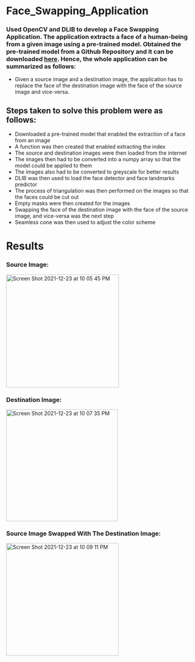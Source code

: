 # Face_Swapping_Application
### Used OpenCV and DLIB to develop a Face Swapping Application. The application extracts a face of a human-being from a given image using a pre-trained model. Obtained the pre-trained model from a Github Repository and it can be downloaded [here](https://github.com/tzutalin/dlib-android/raw/master/data/shape_predictor_68_face_landmarks.dat). Hence, the whole application can be summarized as follows:
- Given a source image and a destination image, the application has to replace the face of the destination image with the face of the source image and vice-versa.
## Steps taken to solve this problem were as follows:
- Downloaded a pre-trained model that enabled the extraction of a face from an image
- A function was then created that enabled extracting the index
- The source and destination images were then loaded from the internet
- The images then had to be converted into a numpy array so that the model could be applied to them
- The images also had to be converted to greyscale for better results
- DLIB was then used to load the face detector and face landmarks predictor
- The process of triangulation was then performed on the images so that the faces could be cut out
- Empty masks were then created for the images
- Swapping the face of the destination image with the face of the source image, and vice-versa was the next step
- Seamless cone was then used to adjust the color scheme

# Results
### Source Image:
<img width="305" alt="Screen Shot 2021-12-23 at 10 05 45 PM" src="https://user-images.githubusercontent.com/18570056/147287250-af75f512-0e7d-4250-9cee-2b165ea9b5fd.png">

### Destination Image: 
<img width="302" alt="Screen Shot 2021-12-23 at 10 07 35 PM" src="https://user-images.githubusercontent.com/18570056/147287380-054ccc8d-5f73-4e94-a75b-c69b97741cb0.png">

### Source Image Swapped With The Destination Image:
<img width="304" alt="Screen Shot 2021-12-23 at 10 09 11 PM" src="https://user-images.githubusercontent.com/18570056/147287492-e165e858-3aee-4149-92c5-fe758efd6d29.png">
